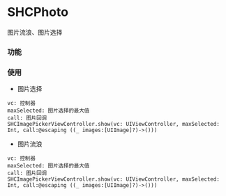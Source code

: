 # SHCPhoto

  图片流浪、图片选择
  
  
  ### 功能
  
  
  ### 使用
  - 图片选择
  ```
  vc: 控制器
  maxSelected: 图片选择的最大值
  call: 图片回调
  SHCImagePickerViewController.show(vc: UIViewController, maxSelected: Int, call:@escaping ((_ images:[UIImage]?)->()))
  ```
  
  - 图片流浪
  ```
  vc: 控制器
  maxSelected: 图片选择的最大值
  call: 图片回调
  SHCImagePickerViewController.show(vc: UIViewController, maxSelected: Int, call:@escaping ((_ images:[UIImage]?)->()))
  ```
